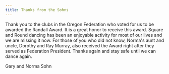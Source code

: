 ```yaml
---
title: Thanks from the Sohns
---
```

Thank you to the clubs in the Oregon Federation who voted for us to be awarded the Randall Award. It is a great honor to receive this award. Square and Round dancing has been an enjoyable activity for most of our lives and we are missing it now. For those of you who did not know, Norma's aunt and uncle, Dorothy and Ray Murray, also received the Award right after they served as Federation President. Thanks again and stay safe until we can dance again.

Gary and Norma Sohn
